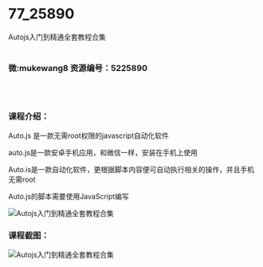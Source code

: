 # 77_25890
Autojs入门到精通全套教程合集
<br/></br>
<h3>微:mukewang8 资源编号：5225890</h3>
<br/></br>
<h3>课程介绍：</h3>
<p>Auto.js 是一款无需root权限的javascript自动化软件</p>
<p>auto.js是一款安卓手机应用，和微信一样，安装在手机上使用</p>
<p>Auto.is是一款自动化软件，更根据脚本内容便可自动执行相关的操作，并且手机无需root</p>
<p>Auto.js的脚本需要使用JavaScript编写</p>
<p><img src="https://www.ko996.com/wp-content/uploads/img/2022/08/1-74.png" alt="Autojs入门到精通全套教程合集"></p>
<div class="info-desc">
<h3>课程截图：</h3>
<p><img src="https://www.ko996.com/wp-content/uploads/img/2022/08/2-67.png" alt="Autojs入门到精通全套教程合集"></p>


			
</div>
